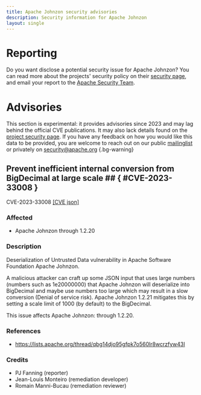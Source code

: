 ```yaml
---
title: Apache Johnzon security advisories
description: Security information for Apache Johnzon
layout: single
---
```


# Reporting

Do you want disclose a potential security issue for Apache Johnzon? You can read more about the projects' security policy on their [security page](https://johnzon.apache.org/security.html), and email your report to the [Apache Security Team](mailto:security@apache.org).

# Advisories

This section is experimental: it provides advisories since 2023 and may lag behind the official CVE publications. It may also lack details found on the [project security page](https://johnzon.apache.org/security.html). If you have any feedback on how you would like this data to be provided, you are welcome to reach out on our public [mailinglist](/mailinglist) or privately on [security@apache.org](mailto:security@apache.org)
{.bg-warning}

## Prevent inefficient internal conversion from BigDecimal at large scale ## { #CVE-2023-33008 }

CVE-2023-33008 [\[CVE json\]](./CVE-2023-33008.cve.json)

### Affected

* Apache Johnzon through 1.2.20


### Description

<div>Deserialization of Untrusted Data vulnerability in Apache Software Foundation Apache Johnzon.<br></div><p>A malicious attacker can craft up some JSON input that uses large numbers (numbers such as&nbsp;1e20000000) that Apache Johnzon will deserialize into BigDecimal and maybe use numbers too large which may result in a slow conversion (Denial of service risk). Apache Johnzon 1.2.21 mitigates this by setting a scale limit of 1000 (by default) to the BigDecimal. <br></p><p>This issue affects Apache Johnzon: through 1.2.20.</p>

### References
* https://lists.apache.org/thread/qbg14djo95gfpk7o560lr8wcrzfyw43l


### Credits
* PJ Fanning (reporter)
* Jean-Louis Monteiro (remediation developer)
* Romain Manni-Bucau (remediation reviewer)

